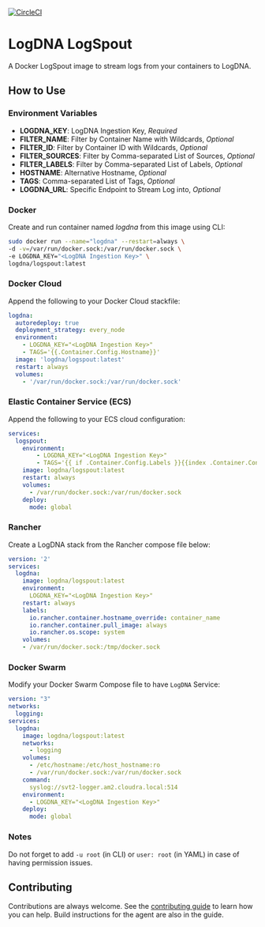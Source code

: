 [![CircleCI](https://circleci.com/gh/logdna/logspout.svg?style=svg)](https://circleci.com/gh/logdna/logspout)

# LogDNA LogSpout

A Docker LogSpout image to stream logs from your containers to LogDNA.

## How to Use

### Environment Variables
* __LOGDNA_KEY__: LogDNA Ingestion Key, *Required*
* __FILTER_NAME__: Filter by Container Name with Wildcards, *Optional*
* __FILTER_ID__: Filter by Container ID with Wildcards, *Optional*
* __FILTER_SOURCES__: Filter by Comma-separated List of Sources, *Optional*
* __FILTER_LABELS__: Filter by Comma-separated List of Labels, *Optional*
* __HOSTNAME__: Alternative Hostname, *Optional*
* __TAGS__: Comma-separated List of Tags, *Optional*
* __LOGDNA_URL__: Specific Endpoint to Stream Log into, *Optional*

### Docker

Create and run container named *logdna* from this image using CLI:
```bash
sudo docker run --name="logdna" --restart=always \
-d -v=/var/run/docker.sock:/var/run/docker.sock \
-e LOGDNA_KEY="<LogDNA Ingestion Key>" \
logdna/logspout:latest
```

### Docker Cloud

Append the following to your Docker Cloud stackfile:
```yaml
logdna:
  autoredeploy: true
  deployment_strategy: every_node
  environment:
    - LOGDNA_KEY="<LogDNA Ingestion Key>"
    - TAGS='{{.Container.Config.Hostname}}'
  image: 'logdna/logspout:latest'
  restart: always
  volumes:
    - '/var/run/docker.sock:/var/run/docker.sock'
```

### Elastic Container Service (ECS)

Append the following to your ECS cloud configuration:
```yaml
services:
  logspout:
    environment:
        - LOGDNA_KEY="<LogDNA Ingestion Key>"
        - TAGS='{{ if .Container.Config.Labels }}{{index .Container.Config.Labels "com.amazonaws.ecs.task-definition-family"}}:{{index .Container.Config.Labels "com.amazonaws.ecs.container-name"}}{{ else }}{{.ContainerName}}{{ end }}'
    image: logdna/logspout:latest
    restart: always
    volumes:
      - /var/run/docker.sock:/var/run/docker.sock
    deploy:
      mode: global
```

### Rancher

Create a LogDNA stack from the Rancher compose file below:
```yaml
version: '2'
services:
  logdna:
    image: logdna/logspout:latest
    environment:
      LOGDNA_KEY="<LogDNA Ingestion Key>"
    restart: always
    labels:
      io.rancher.container.hostname_override: container_name
      io.rancher.container.pull_image: always
      io.rancher.os.scope: system
    volumes:
    - /var/run/docker.sock:/tmp/docker.sock
```

### Docker Swarm

Modify your Docker Swarm Compose file to have `LogDNA` Service:
```yaml
version: "3"
networks:
  logging:
services:
  logdna:
    image: logdna/logspout:latest
    networks:
      - logging
    volumes:
      - /etc/hostname:/etc/host_hostname:ro
      - /var/run/docker.sock:/var/run/docker.sock
    command:
      syslog://svt2-logger.am2.cloudra.local:514
    environment:
      - LOGDNA_KEY="<LogDNA Ingestion Key>"
    deploy:
      mode: global
```

### Notes

Do not forget to add `-u root` (in CLI) or `user: root` (in YAML) in case of having permission issues.

## Contributing

Contributions are always welcome. See the [contributing guide](/CONTRIBUTING.md) to learn how you can help. Build instructions for the agent are also in the guide.
